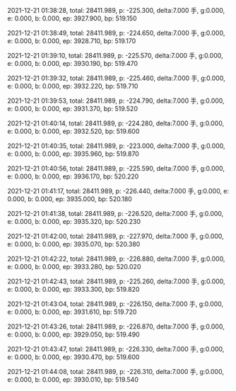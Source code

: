 2021-12-21 01:38:28, total: 28411.989, p: -225.300, delta:7.000 手, g:0.000, e: 0.000, b: 0.000, ep: 3927.900, bp: 519.150

2021-12-21 01:38:49, total: 28411.989, p: -224.650, delta:7.000 手, g:0.000, e: 0.000, b: 0.000, ep: 3928.710, bp: 519.170

2021-12-21 01:39:10, total: 28411.989, p: -225.570, delta:7.000 手, g:0.000, e: 0.000, b: 0.000, ep: 3930.190, bp: 519.470

2021-12-21 01:39:32, total: 28411.989, p: -225.460, delta:7.000 手, g:0.000, e: 0.000, b: 0.000, ep: 3932.220, bp: 519.710

2021-12-21 01:39:53, total: 28411.989, p: -224.790, delta:7.000 手, g:0.000, e: 0.000, b: 0.000, ep: 3931.370, bp: 519.520

2021-12-21 01:40:14, total: 28411.989, p: -224.280, delta:7.000 手, g:0.000, e: 0.000, b: 0.000, ep: 3932.520, bp: 519.600

2021-12-21 01:40:35, total: 28411.989, p: -223.000, delta:7.000 手, g:0.000, e: 0.000, b: 0.000, ep: 3935.960, bp: 519.870

2021-12-21 01:40:56, total: 28411.989, p: -225.590, delta:7.000 手, g:0.000, e: 0.000, b: 0.000, ep: 3936.170, bp: 520.220

2021-12-21 01:41:17, total: 28411.989, p: -226.440, delta:7.000 手, g:0.000, e: 0.000, b: 0.000, ep: 3935.000, bp: 520.180

2021-12-21 01:41:38, total: 28411.989, p: -226.520, delta:7.000 手, g:0.000, e: 0.000, b: 0.000, ep: 3935.320, bp: 520.230

2021-12-21 01:42:00, total: 28411.989, p: -227.970, delta:7.000 手, g:0.000, e: 0.000, b: 0.000, ep: 3935.070, bp: 520.380

2021-12-21 01:42:22, total: 28411.989, p: -226.880, delta:7.000 手, g:0.000, e: 0.000, b: 0.000, ep: 3933.280, bp: 520.020

2021-12-21 01:42:43, total: 28411.989, p: -225.260, delta:7.000 手, g:0.000, e: 0.000, b: 0.000, ep: 3933.300, bp: 519.820

2021-12-21 01:43:04, total: 28411.989, p: -226.150, delta:7.000 手, g:0.000, e: 0.000, b: 0.000, ep: 3931.610, bp: 519.720

2021-12-21 01:43:26, total: 28411.989, p: -226.870, delta:7.000 手, g:0.000, e: 0.000, b: 0.000, ep: 3929.050, bp: 519.490

2021-12-21 01:43:47, total: 28411.989, p: -226.330, delta:7.000 手, g:0.000, e: 0.000, b: 0.000, ep: 3930.470, bp: 519.600

2021-12-21 01:44:08, total: 28411.989, p: -226.310, delta:7.000 手, g:0.000, e: 0.000, b: 0.000, ep: 3930.010, bp: 519.540
